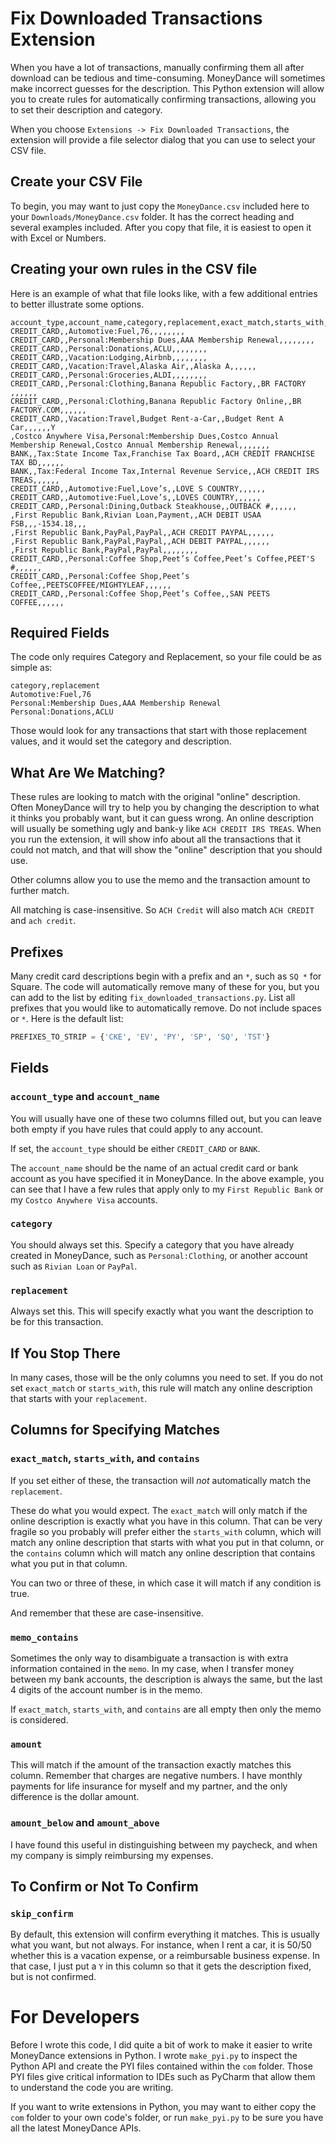 Fix Downloaded Transactions Extension
=====================================

When you have a lot of transactions, manually confirming them all after
download can be tedious and time-consuming. MoneyDance will sometimes make
incorrect guesses for the description. This Python extension will allow you
to create rules for automatically confirming transactions, allowing you to
set their description and category.

When you choose `Extensions -> Fix Downloaded Transactions`, the extension will
provide a file selector dialog that you can use to select your CSV file.

## Create your CSV File

To begin, you may want to just copy the `MoneyDance.csv` included here to your
`Downloads/MoneyDance.csv` folder. It has the correct heading and several
examples included. After you copy that file, it is easiest to open it with
Excel or Numbers.

## Creating your own rules in the CSV file

Here is an example of what that file looks like, with a few additional entries
to better illustrate some options.

```csv
account_type,account_name,category,replacement,exact_match,starts_with,contains,memo_contains,amount,amount_below,amount_above,skip_confirm
CREDIT_CARD,,Automotive:Fuel,76,,,,,,,,
CREDIT_CARD,,Personal:Membership Dues,AAA Membership Renewal,,,,,,,,
CREDIT_CARD,,Personal:Donations,ACLU,,,,,,,,
CREDIT_CARD,,Vacation:Lodging,Airbnb,,,,,,,,
CREDIT_CARD,,Vacation:Travel,Alaska Air,,Alaska A,,,,,,
CREDIT_CARD,,Personal:Groceries,ALDI,,,,,,,,
CREDIT_CARD,,Personal:Clothing,Banana Republic Factory,,BR FACTORY ,,,,,,
CREDIT_CARD,,Personal:Clothing,Banana Republic Factory Online,,BR FACTORY.COM,,,,,,
CREDIT_CARD,,Vacation:Travel,Budget Rent-a-Car,,Budget Rent A Car,,,,,,Y
,Costco Anywhere Visa,Personal:Membership Dues,Costco Annual Membership Renewal,Costco Annual Membership Renewal,,,,,,,
BANK,,Tax:State Income Tax,Franchise Tax Board,,ACH CREDIT FRANCHISE TAX BD,,,,,,
BANK,,Tax:Federal Income Tax,Internal Revenue Service,,ACH CREDIT IRS TREAS,,,,,,
CREDIT_CARD,,Automotive:Fuel,Love’s,,LOVE S COUNTRY,,,,,,
CREDIT_CARD,,Automotive:Fuel,Love’s,,LOVES COUNTRY,,,,,,
CREDIT_CARD,,Personal:Dining,Outback Steakhouse,,OUTBACK #,,,,,,
,First Republic Bank,Rivian Loan,Payment,,ACH DEBIT USAA FSB,,,-1534.18,,,
,First Republic Bank,PayPal,PayPal,,ACH CREDIT PAYPAL,,,,,,
,First Republic Bank,PayPal,PayPal,,ACH DEBIT PAYPAL,,,,,,
,First Republic Bank,PayPal,PayPal,,,,,,,,
CREDIT_CARD,,Personal:Coffee Shop,Peet’s Coffee,Peet’s Coffee,PEET'S #,,,,,,
CREDIT_CARD,,Personal:Coffee Shop,Peet’s Coffee,,PEETSCOFFEE/MIGHTYLEAF,,,,,,
CREDIT_CARD,,Personal:Coffee Shop,Peet’s Coffee,,SAN PEETS COFFEE,,,,,,
```

## Required Fields

The code only requires Category and Replacement, so your file could be as simple as:

```csv
category,replacement
Automotive:Fuel,76
Personal:Membership Dues,AAA Membership Renewal
Personal:Donations,ACLU
```

Those would look for any transactions that start with those replacement values,
and it would set the category and description.

## What Are We Matching?

These rules are looking to match with the original "online" description. Often
MoneyDance will try to help you by changing the description to what it thinks
you probably want, but it can guess wrong. An online description will usually
be something ugly and bank-y like `ACH CREDIT IRS TREAS`. When you run the
extension, it will show info about all the transactions that it could not
match, and that will show the "online" description that you should use.

Other columns allow you to use the memo and the transaction amount to further
match.

All matching is case-insensitive. So `ACH Credit` will also match
`ACH CREDIT` and `ach credit`.

## Prefixes

Many credit card descriptions begin with a prefix and an `*`, such as `SQ *`
for Square. The code will automatically remove many of these for you, but you
can add to the list by editing `fix_downloaded_transactions.py`. List all
prefixes that you would like to automatically remove. Do not include spaces or
`*`. Here is the default list:

```python
PREFIXES_TO_STRIP = {'CKE', 'EV', 'PY', 'SP', 'SQ', 'TST'}
```

## Fields

### `account_type` and `account_name`

You will usually have one of these two columns filled out, but you can leave
both empty if you have rules that could apply to any account.

If set, the `account_type` should be either `CREDIT_CARD` or `BANK`.

The `account_name` should be the name of an actual credit card or bank account
as you have specified it in MoneyDance. In the above example, you can see that
I have a few rules that apply only to my `First Republic Bank` or my
`Costco Anywhere Visa` accounts.

### `category`

You should always set this. Specify a category that you have already created
in MoneyDance, such as `Personal:Clothing`, or another account such as
`Rivian Loan` or `PayPal`.

### `replacement`

Always set this. This will specify exactly what you want the description to be
for this transaction.

## If You Stop There

In many cases, those will be the only columns you need to set. If you do not
set `exact_match` or `starts_with`, this rule will match any online description
that starts with your `replacement`.

## Columns for Specifying Matches

### `exact_match`, `starts_with`, and `contains`

If you set either of these, the transaction will _not_ automatically match the
`replacement`.

These do what you would expect. The `exact_match` will only match if the online
description is exactly what you have in this column. That can be very fragile
so you probably will prefer either the `starts_with` column, which will match
any online description that starts with what you put in that column, or the
`contains` column which will match any online description that contains what
you put in that column.

You can two or three of these, in which case it will match if any condition is true.

And remember that these are case-insensitive.

### `memo_contains`

Sometimes the only way to disambiguate a transaction is with extra information
contained in the `memo`. In my case, when I transfer money between my bank
accounts, the description is always the same, but the last 4 digits of the
account number is in the memo.

If `exact_match`, `starts_with`, and `contains` are all empty then only the
memo is considered.

### `amount`

This will match if the amount of the transaction exactly matches this column.
Remember that charges are negative numbers. I have monthly payments for life
insurance for myself and my partner, and the only difference is the dollar
amount.

### `amount_below` and `amount_above`

I have found this useful in distinguishing between my paycheck, and when my
company is simply reimbursing my expenses.

## To Confirm or Not To Confirm

### `skip_confirm`

By default, this extension will confirm everything it matches. This is usually
what you want, but not always. For instance, when I rent a car, it is 50/50
whether this is a vacation expense, or a reimbursable business expense. In that
case, I just put a `Y` in this column so that it gets the description fixed,
but is not confirmed.

# For Developers

Before I wrote this code, I did quite a bit of work to make it easier to
write MoneyDance extensions in Python. I wrote `make_pyi.py` to inspect the
Python API and create the PYI files contained within the `com` folder. Those
PYI files give critical information to IDEs such as PyCharm that allow them to
understand the code you are writing.

If you want to write extensions in Python, you may want to either copy the
`com` folder to your own code's folder, or run `make_pyi.py` to be sure you
have all the latest MoneyDance APIs.

